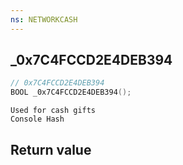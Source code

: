 ```yaml
---
ns: NETWORKCASH
---
```

## _0x7C4FCCD2E4DEB394

```c
// 0x7C4FCCD2E4DEB394
BOOL _0x7C4FCCD2E4DEB394();
```

```
Used for cash gifts  
Console Hash  
```

## Return value
